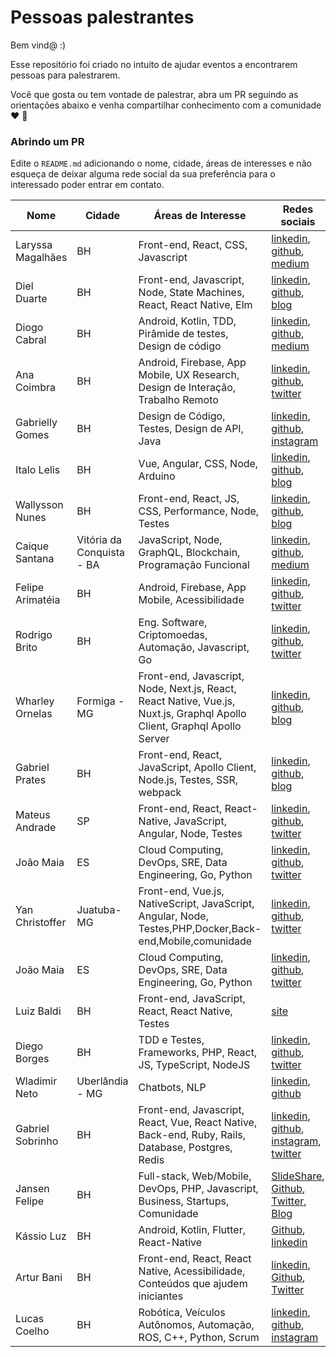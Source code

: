 
# Pessoas palestrantes

Bem vind@ :)

Esse repositório foi criado no intuito de ajudar eventos a encontrarem pessoas para palestrarem.

Você que gosta ou tem vontade de palestrar, abra um PR seguindo as orientações abaixo e venha compartilhar conhecimento com a comunidade :heart: :punch:

### Abrindo um PR

Edite o `README.md`  adicionando o  nome, cidade, áreas de interesses e não esqueça de deixar alguma rede social da sua preferência para o interessado poder entrar em contato.


| Nome | Cidade | Áreas de Interesse| Redes sociais
|--|--|--|--|
| Laryssa Magalhães | BH | Front-end, React, CSS, Javascript | [linkedin](https://www.linkedin.com/in/laryssa-magalhaes/), [github](https://github.com/laryssamagalhaes/), [medium](https://medium.com/@larymagal)
| Diel Duarte | BH | Front-end, Javascript, Node, State Machines, React, React Native, Elm | [linkedin](https://www.linkedin.com/in/dielduarte/), [github](https://github.com/dielduarte), [blog](https://dielduarte.github.io/blog/)
| Diogo Cabral | BH | Android, Kotlin, TDD, Pirâmide de testes, Design de código | [linkedin](https://www.linkedin.com/in/drcabral/), [github](https://github.com/drcabral), [medium](https://medium.com/@drkbral)
| Ana Coimbra | BH | Android, Firebase, App Mobile, UX Research, Design de Interação, Trabalho Remoto | [linkedin](https://www.linkedin.com/in/anacoimbrag/), [github](https://github.com/anacoimbrag), [twitter](https://twitter.com/anacoimbrag)
| Gabrielly Gomes | BH | Design de Código, Testes, Design de API, Java | [linkedin](https://www.linkedin.com/in/gabrielly-gomes-362770b0/), [github](https://github.com/GabriellyGomes), [instagram](https://www.instagram.com/gabyagomes/)
| Italo Lelis | BH | Vue, Angular, CSS, Node, Arduino | [linkedin](https://www.linkedin.com/in/italoleliscarvalho/), [github](https://github.com/italohdc), [blog](https://italolelis.com/)
| Wallysson Nunes | BH | Front-end, React, JS, CSS, Performance, Node, Testes | [linkedin](https://www.linkedin.com/in/wallynm/), [github](https://github.com/wallynm), [blog](https://medium.com/@wallynm)
| Caique Santana | Vitória da Conquista - BA | JavaScript, Node, GraphQL, Blockchain, Programação Funcional | [linkedin](https://www.linkedin.com/in/caique39/), [github](https://github.com/caique39), [medium](https://medium.com/@caique39/)
| Felipe Arimatéia | BH | Android, Firebase, App Mobile, Acessibilidade | [linkedin](https://www.linkedin.com/in/felipearimateia), [github](https://github.com/felipearimateia), [twitter](https://twitter.com/twiterdoari)
| Rodrigo Brito | BH | Eng. Software, Criptomoedas, Automação, Javascript, Go  | [linkedin](https://www.linkedin.com/in/rodrigo-brito-ab46a260/), [github](https://github.com/rodrigo-brito), [twitter](https://twitter.com/RodrigoFBrito)
| Wharley Ornelas | Formiga - MG | Front-end, Javascript, Node, Next.js, React, React Native, Vue.js, Nuxt.js, Graphql Apollo Client, Graphql Apollo Server | [linkedin](https://www.linkedin.com/in/wharley-ornelas-da-rocha-65420932/), [github](https://github.com/wharley), [blog](https://wharley.github.io)
| Gabriel Prates | BH | Front-end, React, JavaScript, Apollo Client, Node.js, Testes, SSR, webpack | [linkedin](https://www.linkedin.com/in/gabrielprates/), [github](https://github.com/gabsprates/), [blog](https://gabrielprates.com/)
| Mateus Andrade | SP | Front-end, React, React-Native, JavaScript, Angular, Node, Testes | [linkedin](https://www.linkedin.com/in/mateus-andrade-costa-neri/), [github](https://github.com/MateusAndrade/), [twitter](https://twitter.com/Mateus_Andrad_)
| João Maia | ES | Cloud Computing, DevOps, SRE, Data Engineering, Go, Python | [linkedin](https://www.linkedin.com/in/jvrmaia/), [github](https://github.com/jvrmaia/), [twitter](https://twitter.com/jvrmaia)
| Yan Christoffer | Juatuba-MG | Front-end, Vue.js, NativeScript, JavaScript, Angular, Node, Testes,PHP,Docker,Back-end,Mobile,comunidade | [linkedin](https://www.linkedin.com/in/yan-christoffer-4b401a135/), [github](https://github.com/yanccprogramador/), [twitter](https://twitter.com/yan_christoffer)
| João Maia | ES | Cloud Computing, DevOps, SRE, Data Engineering, Go, Python | [linkedin](https://www.linkedin.com/in/jvrmaia/), [github](https://github.com/jvrmaia/), [twitter](https://twitter.com/jvrmaia)
| Luiz Baldi | BH | Front-end, JavaScript, React, React Native, Testes | [site](http://luizbaldi.com/)
| Diego Borges | BH | TDD e Testes, Frameworks, PHP, React, JS, TypeScript, NodeJS | [linkedin](https://www.linkedin.com/in/eudiegoborgs/), [github](https://github.com/eudiegoborgs/), [twitter](https://twitter.com/eudiegoborgs_)
| Wladimir Neto | Uberlândia - MG | Chatbots, NLP | [linkedin](https://www.linkedin.com/in/wladimirteixeiraneto/), [github](https://github.com/wladneto)
| Gabriel Sobrinho | BH | Front-end, Javascript, React, Vue, React Native, Back-end, Ruby, Rails, Database, Postgres, Redis | [linkedin](https://www.linkedin.com/in/gabrielsobrinho/), [github](https://github.com/sobrinho), [instagram](https://www.instagram.com/gcsobrinho/), [twitter](https://twitter.com/sobrinho)
| Jansen Felipe | BH | Full-stack, Web/Mobile, DevOps, PHP, Javascript, Business, Startups, Comunidade | [SlideShare](https://pt.slideshare.net/jansenfelipe/presentations), [Github](https://github.com/jansenfelipe), [Twitter](https://twitter.com/jansenfelipe), [Blog](https://jansenfelipe.com.br)
| Kássio Luz | BH | Android, Kotlin, Flutter, React-Native | [Github](https://github.com/KassioVieira), [linkedin](https://linkedin.com/in/kassio-vieira-luz/)
| Artur Bani | BH | Front-end, React, React Native, Acessibilidade, Conteúdos que ajudem iniciantes | [linkedin](https://www.linkedin.com/in/arturbani/), [Github](https://github.com/arturbani), [Twitter](https://twitter.com/artrbni)
| Lucas Coelho | BH | Robótica, Veículos Autônomos, Automação, ROS, C++, Python, Scrum | [linkedin](https://www.linkedin.com/in/lucascoelhof/), [github](https://github.com/lucascoelhof), [instagram](https://www.instagram.com/lucascoelhof/)

